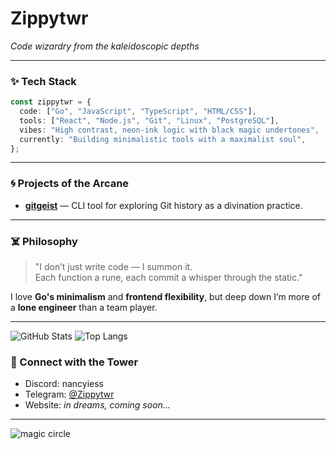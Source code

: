 
# Zippytwr
*Code wizardry from the kaleidoscopic depths*


---

### ✨ Tech Stack

```ts
const zippytwr = {
  code: ["Go", "JavaScript", "TypeScript", "HTML/CSS"],
  tools: ["React", "Node.js", "Git", "Linux", "PostgreSQL"],
  vibes: "High contrast, neon-ink logic with black magic undertones",
  currently: "Building minimalistic tools with a maximalist soul",
};
```

---

### 🌀 Projects of the Arcane

- [**gitgeist**](https://github.com/Zippytwr/gitgiest) — CLI tool for exploring Git history as a divination practice.

---

### ☠️ Philosophy

> "I don’t just write code — I summon it.  
> Each function a rune, each commit a whisper through the static."

I love **Go's minimalism** and **frontend flexibility**, but deep down I’m more of a **lone engineer** than a team player.

---
![GitHub Stats](https://github-readme-stats.vercel.app/api?username=zippytwr&show_icons=true&hide_title=true&hide=prs&count_private=true&theme=radical)
![Top Langs](https://github-readme-stats.vercel.app/api/top-langs/?username=zippytwr&layout=compact&langs_count=10)

### 🧿 Connect with the Tower

- Discord: nancyiess
- Telegram: [@Zippytwr](https://t.me/GafurSH)  
- Website: *in dreams, coming soon…*

---

![magic circle](https://i.pinimg.com/736x/10/e9/0f/10e90f45e87069ae8b4a8021be536964.jpg)
